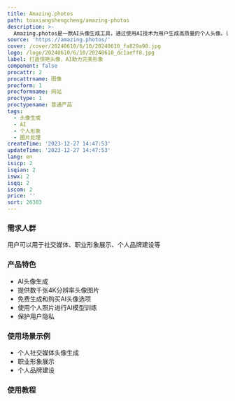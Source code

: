 ```yaml
---
title: Amazing.photos
path: touxiangshengcheng/amazing-photos
description: >-
  Amazing.photos是一款AI头像生成工具，通过使用AI技术为用户生成高质量的个人头像。该产品利用AI模型创建逼真的头像，让用户在个人形象展示上脱颖而出。其优势在于提供数千张4K分辨率的头像图片，并承诺比其他同类产品提供更出色的成果。定价方面，用户可以免费生成头像，也可以花费21美元购买AI头像。产品定位于提供个性化、高质量的头像生成服务。
source: 'https://amazing.photos/'
cover: /cover/20240610/6/10/20240610_fa829a98.jpg
logo: /logo/20240610/6/10/20240610_dc1aeff8.jpg
label: 打造惊艳头像，AI助力完美形象
component: false
procattr: 2
procattrname: 图像
procform: 1
procformname: 网站
proctype: 1
proctypename: 普通产品
tags:
  - 头像生成
  - AI
  - 个人形象
  - 图片处理
createTime: '2023-12-27 14:47:53'
updateTime: '2023-12-27 14:47:53'
lang: en
isicp: 2
isqian: 2
iswx: 2
isqq: 2
iscom: 2
price: ''
sort: 26383
---
```




### 需求人群
用户可以用于社交媒体、职业形象展示、个人品牌建设等

### 产品特色
* AI头像生成
* 提供数千张4K分辨率头像图片
* 免费生成和购买AI头像选项
* 使用个人照片进行AI模型训练
* 保护用户隐私

### 使用场景示例
* 个人社交媒体头像生成
* 职业形象展示
* 个人品牌建设

### 使用教程


  

